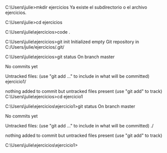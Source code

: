 C:\Users\julie>mkdir ejercicios
Ya existe el subdirectorio o el archivo ejercicios.

C:\Users\julie>cd ejercicios

C:\Users\julie\ejercicios>code .

C:\Users\julie\ejercicios>git init
Initialized empty Git repository in C:/Users/julie/ejercicios/.git/

C:\Users\julie\ejercicios>git status
On branch master

No commits yet

Untracked files:
  (use "git add <file>..." to include in what will be committed)
        ejercicio1/

nothing added to commit but untracked files present (use "git add" to track)
C:\Users\julie\ejercicios>cd ejercicio1

C:\Users\julie\ejercicios\ejercicio1>git status
On branch master

No commits yet

Untracked files:
  (use "git add <file>..." to include in what will be committed)
        ./

nothing added to commit but untracked files present (use "git add" to track)

C:\Users\julie\ejercicios\ejercicio1>